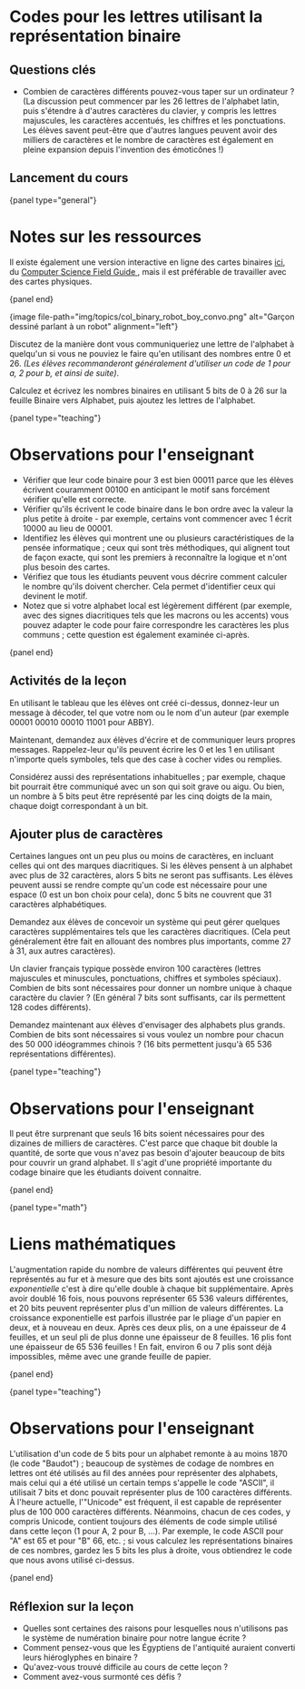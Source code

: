 # Codes pour les lettres utilisant la représentation binaire

## Questions clés

- Combien de caractères différents pouvez-vous taper sur un ordinateur ? (La discussion peut commencer par les 26 lettres de l'alphabet latin, puis s'étendre à d'autres caractères du clavier, y compris les lettres majuscules, les caractères accentués, les chiffres et les ponctuations. Les élèves savent peut-être que d'autres langues peuvent avoir des milliers de caractères et le nombre de caractères est également en pleine expansion depuis l'invention des émoticônes !)

## Lancement du cours

{panel type="general"}

# Notes sur les ressources

Il existe également une version interactive en ligne des cartes binaires [ici](http://www.csfieldguide.org.nz/en/interactives/binary-cards/index.html?digits=8), du [Computer Science Field Guide ](http://www.csfieldguide.org.nz/), mais il est préférable de travailler avec des cartes physiques.

{panel end}

{image file-path="img/topics/col_binary_robot_boy_convo.png" alt="Garçon dessiné parlant à un robot" alignment="left"}

Discutez de la manière dont vous communiqueriez une lettre de l'alphabet à quelqu'un si vous ne pouviez le faire qu'en utilisant des nombres entre 0 et 26. *(Les élèves recommanderont généralement d'utiliser un code de 1 pour a, 2 pour b, et ainsi de suite)*.

Calculez et écrivez les nombres binaires en utilisant 5 bits de 0 à 26 sur la feuille Binaire vers Alphabet, puis ajoutez les lettres de l'alphabet.

{panel type="teaching"}

# Observations pour l'enseignant

- Vérifier que leur code binaire pour 3 est bien 00011 parce que les élèves écrivent couramment 00100 en anticipant le motif sans forcément vérifier qu'elle est correcte.
- Vérifier qu'ils écrivent le code binaire dans le bon ordre avec la valeur la plus petite à droite - par exemple, certains vont commencer avec 1 écrit 10000 au lieu de 00001.
- Identifiez les élèves qui montrent une ou plusieurs caractéristiques de la pensée informatique ; ceux qui sont très méthodiques, qui alignent tout de façon exacte, qui sont les premiers à reconnaître la logique et n'ont plus besoin des cartes.
- Vérifiez que tous les étudiants peuvent vous décrire comment calculer le nombre qu'ils doivent chercher. Cela permet d'identifier ceux qui devinent le motif.
- Notez que si votre alphabet local est légèrement différent (par exemple, avec des signes diacritiques tels que les macrons ou les accents) vous pouvez adapter le code pour faire correspondre les caractères les plus communs ; cette question est également examinée ci-après.

{panel end}

## Activités de la leçon

En utilisant le tableau que les élèves ont créé ci-dessus, donnez-leur un message à décoder, tel que votre nom ou le nom d'un auteur (par exemple 00001 00010 00010 11001 pour ABBY).

Maintenant, demandez aux élèves d'écrire et de communiquer leurs propres messages. Rappelez-leur qu'ils peuvent écrire les 0 et les 1 en utilisant n'importe quels symboles, tels que des case à cocher vides ou remplies.

Considérez aussi des représentations inhabituelles ; par exemple, chaque bit pourrait être communiqué avec un son qui soit grave ou aigu. Ou bien, un nombre à 5 bits peut être représenté par les cinq doigts de la main, chaque doigt correspondant à un bit.

## Ajouter plus de caractères

Certaines langues ont un peu plus ou moins de caractères, en incluant celles qui ont des marques diacritiques. Si les élèves pensent à un alphabet avec plus de 32 caractères, alors 5 bits ne seront pas suffisants. Les élèves peuvent aussi se rendre compte qu'un code est nécessaire pour une espace (0 est un bon choix pour cela), donc 5 bits ne couvrent que 31 caractères alphabétiques.

Demandez aux élèves de concevoir un système qui peut gérer quelques caractères supplémentaires tels que les caractères diacritiques. (Cela peut généralement être fait en allouant des nombres plus importants, comme 27 à 31, aux autres caractères).

Un clavier français typique possède environ 100 caractères (lettres majuscules et minuscules, ponctuations, chiffres et symboles spéciaux). Combien de bits sont nécessaires pour donner un nombre unique à chaque caractère du clavier ? (En général 7 bits sont suffisants, car ils permettent 128 codes différents).

Demandez maintenant aux élèves d'envisager des alphabets plus grands. Combien de bits sont nécessaires si vous voulez un nombre pour chacun des 50 000 idéogrammes chinois ? (16 bits permettent jusqu'à 65 536 représentations différentes).

{panel type="teaching"}

# Observations pour l'enseignant

Il peut être surprenant que seuls 16 bits soient nécessaires pour des dizaines de milliers de caractères. C'est parce que chaque bit double la quantité, de sorte que vous n'avez pas besoin d'ajouter beaucoup de bits pour couvrir un grand alphabet. Il s'agit d'une propriété importante du codage binaire que les étudiants doivent connaitre.

{panel end}

{panel type="math"}

# Liens mathématiques

L'augmentation rapide du nombre de valeurs différentes qui peuvent être représentés au fur et à mesure que des bits sont ajoutés est une croissance *exponentielle* c'est à dire qu'elle double à chaque bit supplémentaire. Après avoir doublé 16 fois, nous pouvons représenter 65 536 valeurs différentes, et 20 bits peuvent représenter plus d'un million de valeurs différentes. La croissance exponentielle est parfois illustrée par le pliage d'un papier en deux, et à nouveau en deux. Après ces deux plis, on a une épaisseur de 4 feuilles, et un seul pli de plus donne une épaisseur de 8 feuilles. 16 plis font une épaisseur de 65 536 feuilles ! En fait, environ 6 ou 7 plis sont déjà impossibles, même avec une grande feuille de papier.

{panel end}

{panel type="teaching"}

# Observations pour l'enseignant

L'utilisation d'un code de 5 bits pour un alphabet remonte à au moins 1870 (le code "Baudot") ; beaucoup de systèmes de codage de nombres en lettres ont été utilisés au fil des années pour représenter des alphabets, mais celui qui a été utilisé un certain temps s'appelle le code "ASCII", il utilisait 7 bits et donc pouvait représenter plus de 100 caractères différents. À l'heure actuelle, l'"Unicode" est fréquent, il est capable de représenter plus de 100 000 caractères différents. Néanmoins, chacun de ces codes, y compris Unicode, contient toujours des éléments de code simple utilisé dans cette leçon (1 pour A, 2 pour B, ...). Par exemple, le code ASCII pour "A" est 65 et pour "B" 66, etc. ; si vous calculez les représentations binaires de ces nombres, gardez les 5 bits les plus à droite, vous obtiendrez le code que nous avons utilisé ci-dessus.

{panel end}

## Réflexion sur la leçon

- Quelles sont certaines des raisons pour lesquelles nous n'utilisons pas le système de numération binaire pour notre langue écrite ?
- Comment pensez-vous que les Égyptiens de l'antiquité auraient converti leurs hiéroglyphes en binaire ?
- Qu'avez-vous trouvé difficile au cours de cette leçon ?
- Comment avez-vous surmonté ces défis ?
